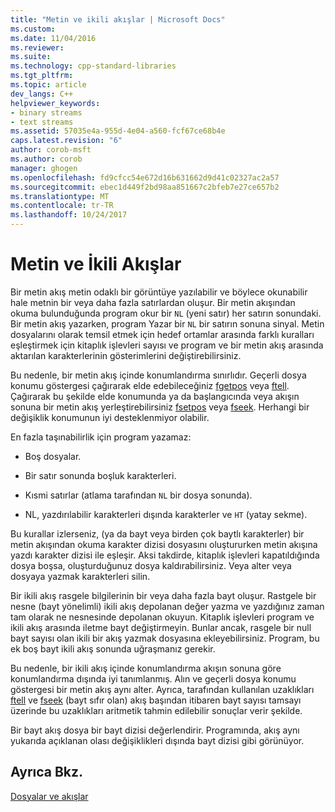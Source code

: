 ```yaml
---
title: "Metin ve ikili akışlar | Microsoft Docs"
ms.custom: 
ms.date: 11/04/2016
ms.reviewer: 
ms.suite: 
ms.technology: cpp-standard-libraries
ms.tgt_pltfrm: 
ms.topic: article
dev_langs: C++
helpviewer_keywords:
- binary streams
- text streams
ms.assetid: 57035e4a-955d-4e04-a560-fcf67ce68b4e
caps.latest.revision: "6"
author: corob-msft
ms.author: corob
manager: ghogen
ms.openlocfilehash: fd9cfcc54e672d16b631662d9d41c02327ac2a57
ms.sourcegitcommit: ebec1d449f2bd98aa851667c2bfeb7e27ce657b2
ms.translationtype: MT
ms.contentlocale: tr-TR
ms.lasthandoff: 10/24/2017
---
```

# <a name="text-and-binary-streams"></a>Metin ve İkili Akışlar
Bir metin akış metin odaklı bir görüntüye yazılabilir ve böylece okunabilir hale metnin bir veya daha fazla satırlardan oluşur. Bir metin akışından okuma bulunduğunda program okur bir `NL` (yeni satır) her satırın sonundaki. Bir metin akış yazarken, program Yazar bir `NL` bir satırın sonuna sinyal. Metin dosyalarını olarak temsil etmek için hedef ortamlar arasında farklı kuralları eşleştirmek için kitaplık işlevleri sayısı ve program ve bir metin akış arasında aktarılan karakterlerinin gösterimlerini değiştirebilirsiniz.  
  
 Bu nedenle, bir metin akış içinde konumlandırma sınırlıdır. Geçerli dosya konumu göstergesi çağırarak elde edebileceğiniz [fgetpos](../c-runtime-library/reference/fgetpos.md) veya [ftell](../c-runtime-library/reference/ftell-ftelli64.md). Çağırarak bu şekilde elde konumunda ya da başlangıcında veya akışın sonuna bir metin akış yerleştirebilirsiniz [fsetpos](../c-runtime-library/reference/fsetpos.md) veya [fseek](../c-runtime-library/reference/fseek-fseeki64.md). Herhangi bir değişiklik konumunun iyi desteklenmiyor olabilir.  
  
 En fazla taşınabilirlik için program yazamaz:  
  
-   Boş dosyalar.  
  
-   Bir satır sonunda boşluk karakterleri.  
  
-   Kısmi satırlar (atlama tarafından `NL` bir dosya sonunda).  
  
-   NL, yazdırılabilir karakterleri dışında karakterler ve `HT` (yatay sekme).  
  
 Bu kurallar izlerseniz, (ya da bayt veya birden çok baytlı karakterler) bir metin akışından okuma karakter dizisi dosyasını oluştururken metin akışına yazdı karakter dizisi ile eşleşir. Aksi takdirde, kitaplık işlevleri kapatıldığında dosya boşsa, oluşturduğunuz dosya kaldırabilirsiniz. Veya alter veya dosyaya yazmak karakterleri silin.  
  
 Bir ikili akış rasgele bilgilerinin bir veya daha fazla bayt oluşur. Rastgele bir nesne (bayt yönelimli) ikili akış depolanan değer yazma ve yazdığınız zaman tam olarak ne nesnesinde depolanan okuyun. Kitaplık işlevleri program ve ikili akış arasında iletme bayt değiştirmeyin. Bunlar ancak, rasgele bir null bayt sayısı olan ikili bir akış yazmak dosyasına ekleyebilirsiniz. Program, bu ek boş bayt ikili akış sonunda uğraşmanız gerekir.  
  
 Bu nedenle, bir ikili akış içinde konumlandırma akışın sonuna göre konumlandırma dışında iyi tanımlanmış. Alın ve geçerli dosya konumu göstergesi bir metin akış aynı alter. Ayrıca, tarafından kullanılan uzaklıkları [ftell](../c-runtime-library/reference/ftell-ftelli64.md) ve [fseek](../c-runtime-library/reference/fseek-fseeki64.md) (bayt sıfır olan) akış başından itibaren bayt sayısı tamsayı üzerinde bu uzaklıkları aritmetik tahmin edilebilir sonuçlar verir şekilde.  
  
 Bir bayt akış dosya bir bayt dizisi değerlendirir. Programında, akış aynı yukarıda açıklanan olası değişiklikleri dışında bayt dizisi gibi görünüyor.  
  
## <a name="see-also"></a>Ayrıca Bkz.  
 [Dosyalar ve akışlar](../c-runtime-library/files-and-streams.md)